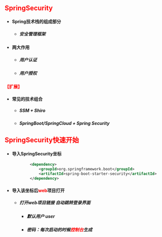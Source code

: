 ## <font color='red'>SpringSecurity</font>



- #### Spring技术栈的组成部分

  - ##### 安全管理框架

- #### 两大作用

  - ##### 用户认证

  - ##### 用户授权



#### <font color='red'>【扩展】</font>

- #### 常见的技术组合

  - ##### SSM + Shiro

  - ##### SpringBoot/SpringCloud + Spring Security





## <font color='red'>SpringSecurity快速开始</font>



- #### 导入SpringSecurity坐标

  ```xml
          <dependency>
              <groupId>org.springframework.boot</groupId>
              <artifactId>spring-boot-starter-security</artifactId>
          </dependency>
  ```

- #### 导入该坐标后<font color='red'>web</font>项目打开

  - ##### 打开web项目链接 自动跳转登录界面

    - ##### 默认用户 user

    - ##### 密码：每次启动的时候<font color='red'>控制台</font>生成

